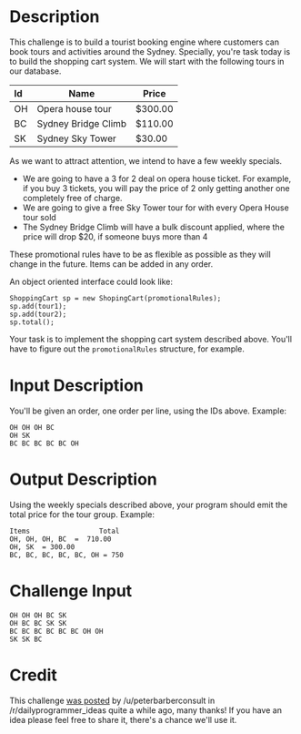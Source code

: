 # Description

This challenge is to build a tourist booking engine where customers can book tours and activities around the Sydney.
Specially, you're task today is to build the shopping cart system. We will start with the following tours in our database.

| Id | Name | Price |
|:---|------|-------|
| OH | Opera house tour | $300.00 |
| BC | Sydney Bridge Climb | $110.00 |
| SK | Sydney Sky Tower | $30.00 | 

As we want to attract attention, we intend to have a few weekly specials.

* We are going to have a 3 for 2 deal on opera house ticket. For example, if you buy 3 tickets, you will pay the price of 2 only getting another one completely free of charge.
* We are going to give a free Sky Tower tour for with every Opera House tour sold
* The Sydney Bridge Climb will have a bulk discount applied, where the price will drop $20, if someone buys more than 4

These promotional rules have to be as flexible as possible as they will change in the future. Items can be added in any order.

An object oriented interface could look like:

    ShoppingCart sp = new ShopingCart(promotionalRules); 
    sp.add(tour1);
    sp.add(tour2);
    sp.total();

Your task is to implement the shopping cart system described above. You'll have to figure out the `promotionalRules` structure, for example. 

# Input Description 

You'll be given an order, one order per line, using the IDs above. Example:

    OH OH OH BC
    OH SK
    BC BC BC BC BC OH

# Output Description

Using the weekly specials described above, your program should emit the total price for the tour group. Example:

    Items                 Total
    OH, OH, OH, BC  =  710.00
    OH, SK  = 300.00
    BC, BC, BC, BC, BC, OH = 750

# Challenge Input

    OH OH OH BC SK
    OH BC BC SK SK
    BC BC BC BC BC BC OH OH
    SK SK BC

# Credit

This challenge [was posted](https://www.reddit.com/r/dailyprogrammer_ideas/comments/42n3zu/sydney_tourist_shopping_cart/) by /u/peterbarberconsult in /r/dailyprogrammer_ideas quite a while ago, many thanks! If you have an idea please feel free to share it, there's a chance we'll use it. 